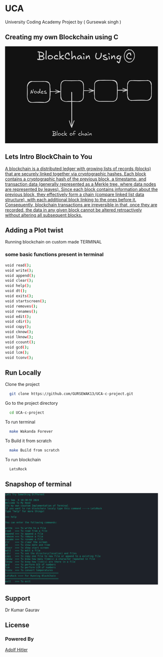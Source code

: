 
# UCA

University  Coding Academy Project by ( Gursewak singh )

## Creating my own Blockchain using C

![[Image description]](./Images/Screenshot_20240822_202709.png)

## Lets Intro BlockChain to You

 [A blockchain is a distributed ledger with growing lists of records (blocks) that are securely linked together via cryptographic hashes. Each block contains a cryptographic hash of the previous block, a timestamp, and transaction data (generally represented as a Merkle tree, where data nodes are represented by leaves). Since each block contains information about the previous block, they effectively form a chain (compare linked list data structure), with each additional block linking to the ones before it. Consequently, blockchain transactions are irreversible in that, once they are recorded, the data in any given block cannot be altered retroactively without altering all subsequent blocks.](https://awesomeopensource.com/project/elangosundar/awesome-README-templates)


## Adding a Plot twist
Running blockchain on custom made TERMINAL 
### some basic functions present in terminal
```bash
void read();
void write();
void append();
void clear();
void help();
void dt();
void exits();
void startscreen();
void removes();
void renames();
void edit();
void cdir();
void copy();
void cknow();
void lknow();
void ccount();
void gcd();
void lcm();
void tconv();
```

## Run Locally

Clone the project

```bash
  git clone https://github.com/GURSEWAK13/UCA-c-project.git
```

Go to the project directory

```bash
  cd UCA-c-project
```

To run terminal

```bash
  make Wakanda Forever
```
To Build it from scratch
```bash
  make Build from scratch
```

To run blockchain 

```bash
  LetsRock
```

## Snapshop of terminal
![[Image description]](./Images/image.png)
## Support

Dr Kumar Gaurav


## License
### Powered By

[Adolf Hitler](https://en.wikipedia.org/wiki/Adolf_Hitler)